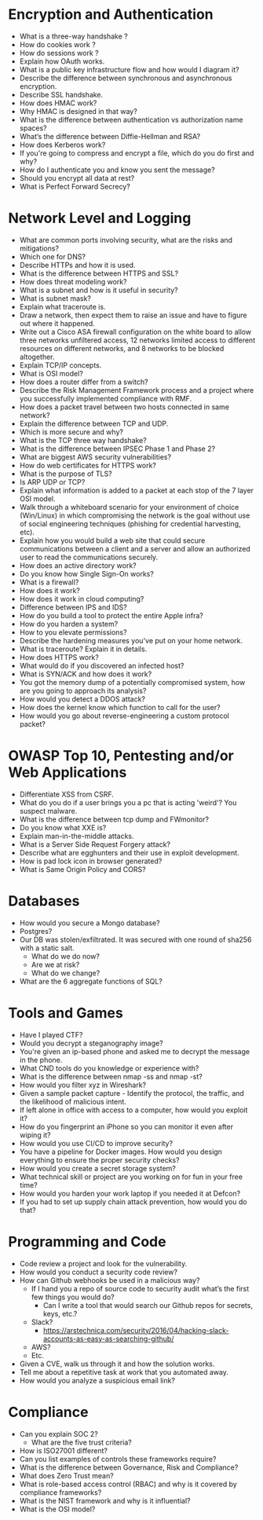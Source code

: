 # Encryption and Authentication
   
   * What is a three-way handshake ?
   * How do cookies work ?
   * How do sessions work ?
   * Explain how OAuth works.
   * What is a public key infrastructure flow and how would I diagram it?
   * Describe the difference between synchronous and asynchronous encryption.
   * Describe SSL handshake.
   * How does HMAC work?
   * Why HMAC is designed in that way?
   * What is the difference between authentication vs authorization name spaces?
   * What’s the difference between Diffie-Hellman and RSA?
   * How does Kerberos work?
   * If you're going to compress and encrypt a file, which do you do first and why?
   * How do I authenticate you and know you sent the message?
   * Should you encrypt all data at rest?
   * What is Perfect Forward Secrecy?

# Network Level and Logging
   * What are common ports involving security, what are the risks and mitigations?
   * Which one for DNS?
   * Describe HTTPs and how it is used.
   * What is the difference between HTTPS and SSL?
   * How does threat modeling work?
   * What is a subnet and how is it useful in security?
   * What is subnet mask?
   * Explain what traceroute is.
   * Draw a network, then expect them to raise an issue and have to figure out where it happened.
   * Write out a Cisco ASA firewall configuration on the white board to allow three networks unfiltered access, 12 networks limited access to different resources on different networks, and 8 networks to be blocked altogether.
   * Explain TCP/IP concepts.
   * What is OSI model?
   * How does a router differ from a switch?
   * Describe the Risk Management Framework process and a project where you successfully implemented compliance with RMF.
   * How does a packet travel between two hosts connected in same network?
   * Explain the difference between TCP and UDP. 
   * Which is more secure and why?
   * What is the TCP three way handshake?
   * What is the difference between IPSEC Phase 1 and Phase 2?
   * What are biggest AWS security vulnerabilities?
   * How do web certificates for HTTPS work?
   * What is the purpose of TLS?
   * Is ARP UDP or TCP?
   * Explain what information is added to a packet at each stop of the 7 layer OSI model.
   * Walk through a whiteboard scenario for your environment of choice (Win/Linux) in which compromising the network is the goal without use of social engineering techniques (phishing for credential harvesting, etc).
   * Explain how you would build a web site that could secure communications between a client and a server and allow an authorized user to read the communications securely.
   * How does an active directory work?
   * Do you know how Single Sign-On works?
   * What is a firewall?
   * How does it work?
   * How does it work in cloud computing?
   * Difference between IPS and IDS?
   * How do you build a tool to protect the entire Apple infra?
   * How do you harden a system?
   * How to you elevate permissions?
   * Describe the hardening measures you've put on your home network.
   * What is traceroute? Explain it in details.
   * How does HTTPS work?
   * What would do if you discovered an infected host?
   * What is SYN/ACK and how does it work?
   * You got the memory dump of a potentially compromised system, how are you going to approach its analysis?
   * How would you detect a DDOS attack? 
   * How does the kernel know which function to call for the user? 
   * How would you go about reverse-engineering a custom protocol packet?

# OWASP Top 10, Pentesting and/or Web Applications

   * Differentiate XSS from CSRF.
   * What do you do if a user brings you a pc that is acting 'weird'? You suspect malware.
   * What is the difference between tcp dump and FWmonitor?
   * Do you know what XXE is?
   * Explain man-in-the-middle attacks.
   * What is a Server Side Request Forgery attack?
   * Describe what are egghunters and their use in exploit development. 
   * How is pad lock icon in browser generated?
   * What is Same Origin Policy and CORS?

# Databases

   * How would you secure a Mongo database?
   * Postgres?
   * Our DB was stolen/exfiltrated. It was secured with one round of sha256 with a static salt. 
        * What do we do now?
        * Are we at risk?
        * What do we change?
   * What are the 6 aggregate functions of SQL?

# Tools and Games

   * Have I played CTF?
   * Would you decrypt a steganography image? 
   * You're given an ip-based phone and asked me to decrypt the message in the phone.
   * What CND tools do you knowledge or experience with?
   * What is the difference between nmap -ss and nmap -st?
   * How would you filter xyz in Wireshark?
   * Given a sample packet capture - Identify the protocol, the traffic, and the likelihood of malicious intent.
   * If left alone in office with access to a computer, how would you exploit it? 
   * How do you fingerprint an iPhone so you can monitor it even after wiping it?
   * How would you use CI/CD to improve security?
   * You have a pipeline for Docker images. How would you design everything to ensure the proper security checks?
   * How would you create a secret storage system?
   * What technical skill or project are you working on for fun in your free time?
   * How would you harden your work laptop if you needed it at Defcon?
   * If you had to set up supply chain attack prevention, how would you do that?

# Programming and Code

   * Code review a project and look for the vulnerability.
   * How would you conduct a security code review?
   * How can Github webhooks be used in a malicious way?
        * If I hand you a repo of source code to security audit what’s the first few things you would do?
            * Can I write a tool that would search our Github repos for secrets, keys, etc.?
        * Slack?
            * https://arstechnica.com/security/2016/04/hacking-slack-accounts-as-easy-as-searching-github/
        * AWS?
        * Etc.
   * Given a CVE, walk us through it and how the solution works.
   * Tell me about a repetitive task at work that you automated away.
   * How would you analyze a suspicious email link?

# Compliance
    
   * Can you explain SOC 2?
      * What are the five trust criteria?
   * How is ISO27001 different?
   * Can you list examples of controls these frameworks require?
   * What is the difference between Governance, Risk and Compliance?  
   * What does Zero Trust mean?
   * What is role-based access control (RBAC) and why is it covered by compliance frameworks?
   * What is the NIST framework and why is it influential?
   * What is the OSI model?
